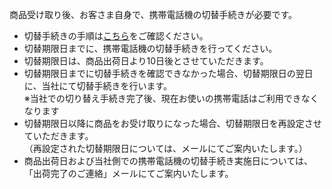 <div id="container">
<div class="inner">




<p>商品受け取り後、お客さま自身で、携帯電話機の切替手続きが必要です。</p>
<ul class="list-bullet-01">
<li>切替手続きの手順は<a href="https://www.softbank.jp/online-shop/guides/setup/" target="_blank">こちら</a>をご確認ください。</li>
<li>切替期限日までに、携帯電話機の切替手続きを行ってください。</li>
<li>切替期限日は、商品出荷日より10日後とさせていただきます。</li>
<li>切替期限日までに切替手続きを確認できなかった場合、切替期限日の翌日に、当社にて切替手続きを行います。<br>※当社での切り替え手続き完了後、現在お使いの携帯電話はご利用できなくなります</li>
<li>切替期限日以降に商品をお受け取りになった場合、切替期限日を再設定させていただきます。<br>（再設定された切替期限日については、メールにてご案内いたします。）</li>
<li>商品出荷日および当社側での携帯電話機の切替手続き実施日については、「出荷完了のご連絡」メールにてご案内いたします。</li>
</ul>






</div>
</div>
